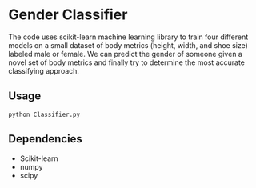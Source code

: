 # Gender Classifier
The code uses scikit-learn machine learning library to train four different models on a small dataset of body metrics (height, width, and shoe size) labeled male or female. We can predict the gender of someone given a novel set of body metrics and finally try to determine the most accurate classifying approach.

## Usage

```
python Classifier.py
```
## Dependencies

* Scikit-learn
* numpy
* scipy
